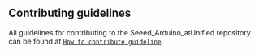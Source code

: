 ## Contributing guidelines

All guidelines for contributing to the Seeed_Arduino_atUnified repository can be found at [`How to contribute guideline`](https://github.com/Seeed-Studio/Seeed_Arduino_atUnified/wiki/How_to_contribute).
